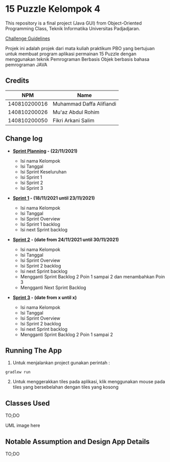 # 15 Puzzle Kelompok 4

This repository is a final project (Java GUI) from Object-Oriented Programming Class, Teknik Informatika Universitas Padjadjaran. 

[Challenge Guidelines](challenge-guideline.md)

Projek ini adalah projek dari mata kuliah praktikum PBO yang bertujuan untuk membuat program aplikasi permainan 15 Puzzle dengan menggunakan teknik Pemrograman Berbasis Objek berbasis bahasa pemrograman JAVA

## Credits
| NPM           | Name        |
| ------------- |-------------|
| 140810200016  | Muhammad Daffa Alifiandi    |
| 140810200026  | Mu'az Abdul Rohim    |
| 140810200050  | Fikri Arkani Salim |

## Change log
- **[Sprint Planning](changelog/sprint-planning.md) - (22/11/2021)** 
   - Isi nama Kelompok 
   - Isi Tanggal
   - Isi Sprint Keseluruhan
   - Isi Sprint 1
   - Isi Sprint 2
   - Isi Sprint 3

- **[Sprint 1](changelog/sprint-1.md) - (18/11/2021 until 23/11/2021)** 
   - Isi nama Kelompok 
   - Isi Tanggal
   - Isi Sprint Overview
   - Isi Sprint 1 backlog
   - Isi next Sprint backlog

- **[Sprint 2](changelog/sprint-2.md) - (date from 24/11/2021 until 30/11/2021)** 
   - Isi nama Kelompok 
   - Isi Tanggal
   - Isi Sprint Overview
   - Isi Sprint 2 backlog
   - Isi next Sprint backlog
   - Mengganti Sprint Backlog 2 Poin 1 sampai 2 dan menambahkan Poin 3
   - Mengganti Next Sprint Backlog
   
- **[Sprint 3](changelog/sprint-3.md) - (date from x until x)** 
   - Isi nama Kelompok 
   - Isi Tanggal
   - Isi Sprint Overview
   - Isi Sprint 2 backlog
   - Isi next Sprint backlog
   - Mengganti Sprint Backlog 2 Poin 1 sampai 2 
  
## Running The App

1. Untuk menjalankan project gunakan perintah :

 ```
 gradlew run 
 ```
2. Untuk menggerakkan tiles pada aplikasi, klik menggunakan mouse pada tiles yang bersebelahan dengan tiles yang kosong

## Classes Used

TO;DO

UML image here

## Notable Assumption and Design App Details

TO;DO
